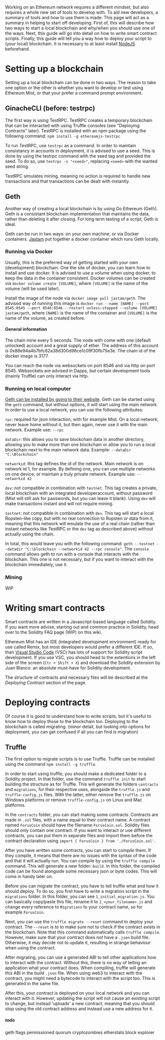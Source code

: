 Working on an Ethereum network requires a different mindset, but also requires a whole new set of tools to develop with. To aid new developers, a summary of tools and how to use them is made. 
This page will act as a summary in helping to start off developing. First of, this will describe how two ways to start a local blockchain and why/when you should use one of the ways. Next, this guide will go into detail on how to write smart contract scripts. Finally, this guide will tell you a way how to deploy your script to (your local) blockchain. 
It is necessary to at least install [NodeJS](https://nodejs.org/) beforehand. 
# Setting up a blockchain
Setting up a local blockchain can be done in two ways. The reason to take one option or the other is whether you want to develop or test using Ethereum Mist, or that your prefer a command prompt environment. 
## GinacheCLI (before: testrpc)

The first way is using TestRPC. TestRPC creates a temporary blockchain that can be interacted with using Truffle consoles (see "Deploying Contracts" later). TestRPC is installed with an npm package using the following command: 
`npm install -g ethereumjs-testrpc`

To run TestRPC, use `testrpc` as a command. In order to maintain consistancy in accounts in deployment, it is advised to use a seed. This is done by using the testrpc command with the seed tag and provided the seed. To do so, use `testrpc -s "<seed>"`, replacing `<seed>` with the wanted seed string. 

TestRPC simulates mining, meaning no action is required to handle new transactions and that transactions can be dealt with instantly. 

## Geth
Another way of creating a local blockchain is by using Go Ethereum (Geth). Geth is a consistant blockchain implementation that maintains the data, rather than deleting it after closing. For long term testing of a script, Geth is ideal. 

Geth can be run in two ways: on your own machine, or via Docker containers. [Jastam](https://github.com/jastam) put together a docker container which runs Geth locally. 

### Running via Docker

Usually, this is the preferred way of getting started with your own (development) blockchain. One the site of docker, you can learn how to install and use docker. It is advised to use a volume when using docker, to keep the data in the container consistent. Docker volumes can be created via `docker volume create [VOLUME]`, where `[VOLUME]` is the name of the volume (will be used later). 

Install the image of the node via `docker image pull jastam/geth`. The advised way of running this image is `docker run --name [NAME] --port 8545:8545 --port 8546:8546 --restart unless-stopped --volume [VOLUME] jastam/geth`, where `[NAME]` is the name of the container and `[VOLUME]` is the name of the volume, as created before. 

#### General information

The chain mine every 5 seconds. The node with come with one (default unlocked) account and a great supply of ether. The address of this account is 0x88e94a4b7bfc62a38d300d98ce1c09f30fb75e3e. The chain id of the docker image is 3177. 

You can reach the node via websockets on port 8546 and via http on port 8545. Websockets are advised in Dapps, but certain development tools (mainly Truffle) can only interact via http. 

### Running on local computer

[Geth can be installed by going to their website](https://geth.ethereum.org/downloads/). Geth can be started using the `geth` command, but without options, it will start using the main network. In order to use a local network, you can use the following attributes:

`rpc`: required for json interaction, with for example Mist. On a local network, never leave home without it, but then again, never use it with the main network. Example use: `--rpc`

`dataDir`: this allows you to save blockchain data in another directory, allowing you to make more than one blockchain or allow you to run a local blockchain next to the main network data. Example: `--dataDir "C:\Blockchain"` 

`networkid`: this tag defines the id of the network. Main network is on network id 1, for example. By defining one, you can use multiple networks on one device, or maintain a truly private network. Example use: `--networkid 42`

`dev`: not compatible in combination with `testnet`. This tag creates a private, local blockchain with an integrated developeraccount, without password (Mist will still ask for passwords, but you can leave it blank). Using `dev` will make transactions instant and will not require mining. 

`testnet`: not compatible in combination with `dev`. This tag will start a local Ropsten-like copy, but with no real connection to Ropsten or data from it, meaning that this network will emulate the use of a real chain (rather than instant networks like TestRPC or the `dev` tag as described above) without actually using the chain. 

In total, this would leave you with the following command: `geth --testnet --datadir "C:\blockchain --networkid 42 --rpc console"`. The `console` command allows geth to run with a console that interacts with the blockchain. This one is not necessary, but if you want to interact with the blockchain immediately, use it.  

### Mining

WIP

# Writing smart contracts
Smart contracts are written in a Javascript-based language called Solidity. If you want more advise, starting out and common practice in Solidity, head over to the Solidity FAQ page (WIP) on this wiki. 

Ethereum Mist has an IDE (integrated development environment) ready for use called Remix, but most developers would prefer a different IDE. If so, than [Visual Studio Code](https://code.visualstudio.com/) (VSC) has lots of support for Solidity script development. If you use VSC, you should head to the extentions in the left side of the screen (`Ctr + Shift + X`) and download the Solidity extension by Juan Blanco: an absolute must-have for Solidity development. 

The structure of contracts and necessary files will be described at the _Deploying Contract_ section of the page. 

# Deploying contracts

Of course it is good to understand how to write scripts, but it's useful to know how to deploy those to the blockchain too. Deploying to the blockchain is called migrating. (minor detail, but looking into options for deployment, you can get confused if all you can find is migration)

## Truffle

The first option to migrate scripts is to use Truffle. Truffle can be installed using the command `npm install -g truffle`. 

In order to start using truffle, you should make a dedicated folder to a Solidity project. In that folder, use the command `truffle init` to start building the structure as for Truffle. This will generate the folders `contracts` and `migrations`, for their respective uses, alongside the `truffle.js` and `truffle-config.js` files. With the latter, either remove the `truffle.js` on Windows platforms or remove `truffle-config.js` on Linux and Mac platforms. 

In the `contracts` folder, you can start making some contracts. Contracts are made in `.sol` files, with a name equal to their contract name. A contract named `ForusCoin` should have the filename `ForusCoin.sol`. Solidity files should only contain one contract. If you want to interact or use different contracts, you can put them in separate files and import them before the contract declaration using `import { ForusCoin } from './ForusCoin.sol'`. 

After you have written some contracts, you can start to compile them. If they compile, it means that there are no issues with the syntax of the code and that it will actually run. You can compile by using the `truffle compile` command. This will generate a new folder: `build`. In this folder, the compiled code can be found alongside some necessary json or byte codes. This will come in handy later on.

Before you can migrate the contract, you have to tell truffle what and how it should deploy. To do so, you first have to write a migration script in the `migrations` folder. In this folder, you can see `1_initial_migration.js`. You can basically copy/paste this file, rename it to `2_<your_filename>.js` and change every reference to `Migrations` to your contract name, so for example `ForusCoin`. 

Next, you can use the `truffle migrate --reset` command to deploy your contract. The `--reset` is to to make sure not to check if the contract exists in the blockchain. Note that this command automatically calls `truffle compile`. However, make sure that your contract does *not* have a `.json` build file. Otherwise, it may decide not to update it, resulting in strange behaviour when using the contract. 

After migrating, you can use a generated ABI to tell other applications how to interact with the contract. Without this, there is no way of telling an application what your contract does. When compiling, truffle will generate this ABI in the build `.json` file. When using web3 to interact with the contract, you might need a bytecode to interact with the script too. This is generated in the same file. 

After this, your contract is deployed on your local network and you can interact with it. However, updating the script will not cause an existing script to change, but instead 'uploads' a new contract, meaning that you should stop using the old contract address and instead use a new address for it. 

##### todo
geth flags
permissioned quorum
cryptozombies
etherstats
block explorer